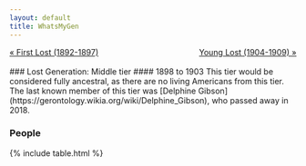 ```yaml
---
layout: default
title: WhatsMyGen
---
```

<div style="overflow: hidden"><a href="/WhatsMyGen/generations/lost-first.html" class="previous" style="float: left !important">&laquo; First Lost (1892-1897)</a><a href="/WhatsMyGen/generations/lost-young.html" class="next" style="float: right !important">Young Lost (1904-1909) &raquo;</a></div>
<br>
### Lost Generation: Middle tier
#### 1898 to 1903
This tier would be considered fully ancestral, as there are no living Americans from this tier. The last known member of this tier was [Delphine Gibson](https://gerontology.wikia.org/wiki/Delphine_Gibson), who passed away in 2018.

### People

{% include table.html %}
